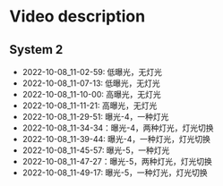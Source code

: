# Video description

## System 2
- 2022-10-08_11-02-59: 低曝光，无灯光
- 2022-10-08_11-07-13: 低曝光，无灯光
- 2022-10-08_11-10-00: 高曝光，无灯光
- 2022-10-08_11-11-21: 高曝光，无灯光
- 2022-10-08_11-29-51: 曝光-4，一种灯光
- 2022-10-08_11-34-34：曝光-4，两种灯光，灯光切换
- 2022-10-08_11-39-44: 曝光-4，一种灯光，灯光切换
- 2022-10-08_11-45-57: 曝光-5，一种灯光
- 2022-10-08_11-47-27：曝光-5，两种灯光，灯光切换
- 2022-10-08_11-49-17: 曝光-5，一种灯光，灯光切换